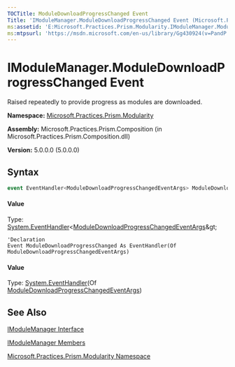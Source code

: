 ```yaml
---
TOCTitle: ModuleDownloadProgressChanged Event
Title: 'IModuleManager.ModuleDownloadProgressChanged Event (Microsoft.Practices.Prism.Modularity)'
ms:assetid: 'E:Microsoft.Practices.Prism.Modularity.IModuleManager.ModuleDownloadProgressChanged'
ms:mtpsurl: 'https://msdn.microsoft.com/en-us/library/Gg430924(v=PandP.50)'
---
```


# IModuleManager.ModuleDownloadProgressChanged Event

Raised repeatedly to provide progress as modules are downloaded.

**Namespace:** [Microsoft.Practices.Prism.Modularity](https://msdn.microsoft.com/en-us/library/microsoft.practices.prism.modularity(v=pandp.50))

**Assembly:** Microsoft.Practices.Prism.Composition (in Microsoft.Practices.Prism.Composition.dll)

**Version:** 5.0.0.0 (5.0.0.0)

## Syntax

```C#
event EventHandler<ModuleDownloadProgressChangedEventArgs> ModuleDownloadProgressChanged
```

#### Value

Type: [System.EventHandler](http://msdn2.microsoft.com/en-us/library/db0etb8x)&lt;[ModuleDownloadProgressChangedEventArgs](https://msdn.microsoft.com/en-us/library/microsoft.practices.prism.modularity.moduledownloadprogresschangedeventargs(v=pandp.50))&gt;

```VB
'Declaration
Event ModuleDownloadProgressChanged As EventHandler(Of ModuleDownloadProgressChangedEventArgs)
```

#### Value

Type: [System.EventHandler](http://msdn2.microsoft.com/en-us/library/db0etb8x)(Of [ModuleDownloadProgressChangedEventArgs](https://msdn.microsoft.com/en-us/library/microsoft.practices.prism.modularity.moduledownloadprogresschangedeventargs(v=pandp.50)))

## See Also

[IModuleManager Interface](https://msdn.microsoft.com/en-us/library/microsoft.practices.prism.modularity.imodulemanager(v=pandp.50))

[IModuleManager Members](https://msdn.microsoft.com/en-us/library/microsoft.practices.prism.modularity.imodulemanager_members(v=pandp.50))

[Microsoft.Practices.Prism.Modularity Namespace](https://msdn.microsoft.com/en-us/library/microsoft.practices.prism.modularity(v=pandp.50))
